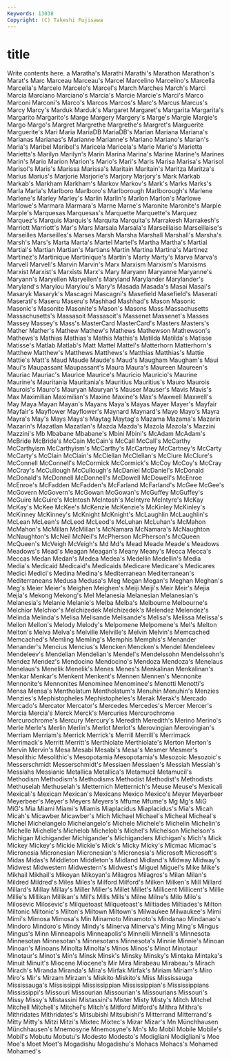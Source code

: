 ```yaml
---
Keywords: 13038 
Copyright: (C) Takeshi Fujisawa
---
```


# title

Write contents here.
a Maratha's Marathi Marathi's Marathon Marathon's Marat's Marc Marceau Marceau's
Marcel Marcelino Marcelino's Marcella Marcella's Marcelo Marcelo's Marcel's March Marches
March's Marci Marcia Marciano Marciano's Marcia's Marcie Marcie's Marci's Marco
Marconi Marconi's Marco's Marcos Marcos's Marc's Marcus Marcus's Marcy Marcy's
Marduk Marduk's Margaret Margaret's Margarita Margarita's Margarito Margarito's Marge Margery
Margery's Marge's Margie Margie's Margo Margo's Margret Margrethe Margrethe's Margret's
Marguerite Marguerite's Mari Maria MariaDB MariaDB's Marian Mariana Mariana's Marianas
Marianas's Marianne Marianne's Mariano Mariano's Marian's Maria's Maribel Maribel's Maricela
Maricela's Marie Marie's Marietta Marietta's Marilyn Marilyn's Marin Marina Marina's
Marine Marine's Marines Marin's Mario Marion Marion's Mario's Mari's Maris
Marisa Marisa's Marisol Marisol's Maris's Marissa Marissa's Maritain Maritain's Maritza
Maritza's Marius Marius's Marjorie Marjorie's Marjory Marjory's Mark Markab Markab's
Markham Markham's Markov Markov's Mark's Marks Marks's Marla Marla's Marlboro
Marlboro's Marlborough Marlborough's Marlene Marlene's Marley Marley's Marlin Marlin's Marlon
Marlon's Marlowe Marlowe's Marmara Marmara's Marne Marne's Maronite Maronite's Marple
Marple's Marquesas Marquesas's Marquette Marquette's Marquez Marquez's Marquis Marquis's Marquita
Marquita's Marrakesh Marrakesh's Marriott Marriott's Mar's Mars Marsala Marsala's Marseillaise
Marseillaise's Marseilles Marseilles's Marses Marsh Marsha Marshall Marshall's Marsha's Marsh's
Mars's Marta Marta's Martel Martel's Martha Martha's Martial Martial's Martian
Martian's Martians Martin Martina Martina's Martinez Martinez's Martinique Martinique's Martin's
Marty Marty's Marva Marva's Marvell Marvell's Marvin Marvin's Marx Marxism
Marxism's Marxisms Marxist Marxist's Marxists Marx's Mary Maryann Maryanne Maryanne's
Maryann's Maryellen Maryellen's Maryland Marylander Marylander's Maryland's Marylou Marylou's Mary's
Masada Masada's Masai Masai's Masaryk Masaryk's Mascagni Mascagni's Masefield Masefield's
Maserati Maserati's Maseru Maseru's Mashhad Mashhad's Mason Masonic Masonic's Masonite
Masonite's Mason's Masons Mass Massachusetts Massachusetts's Massasoit Massasoit's Massenet Massenet's
Masses Massey Massey's Mass's MasterCard MasterCard's Masters Masters's Mather Mather's
Mathew Mathew's Mathews Mathewson Mathewson's Mathews's Mathias Mathias's Mathis Mathis's
Matilda Matilda's Matisse Matisse's Matlab Matlab's Matt Mattel Mattel's Matterhorn
Matterhorn's Matthew Matthew's Matthews Matthews's Matthias Matthias's Mattie Mattie's Matt's
Maud Maude Maude's Maud's Maugham Maugham's Maui Maui's Maupassant Maupassant's
Maura Maura's Maureen Maureen's Mauriac Mauriac's Maurice Maurice's Mauricio Mauricio's
Maurine Maurine's Mauritania Mauritania's Mauritius Mauritius's Mauro Maurois Maurois's Mauro's
Mauryan Mauryan's Mauser Mauser's Mavis Mavis's Max Maximilian Maximilian's Maxine
Maxine's Max's Maxwell Maxwell's May Maya Mayan Mayan's Mayans Maya's
Mayas Mayer Mayer's Mayfair Mayfair's Mayflower Mayflower's Maynard Maynard's Mayo
Mayo's Mayra Mayra's May's Mays Mays's Maytag Maytag's Mazama Mazama's
Mazarin Mazarin's Mazatlan Mazatlan's Mazda Mazda's Mazola Mazola's Mazzini Mazzini's
Mb Mbabane Mbabane's Mbini Mbini's McAdam McAdam's McBride McBride's McCain
McCain's McCall McCall's McCarthy McCarthyism McCarthyism's McCarthy's McCartney McCartney's McCarty
McCarty's McClain McClain's McClellan McClellan's McClure McClure's McConnell McConnell's McCormick
McCormick's McCoy McCoy's McCray McCray's McCullough McCullough's McDaniel McDaniel's McDonald
McDonald's McDonnell McDonnell's McDowell McDowell's McEnroe McEnroe's McFadden McFadden's McFarland
McFarland's McGee McGee's McGovern McGovern's McGowan McGowan's McGuffey McGuffey's McGuire
McGuire's McIntosh McIntosh's McIntyre McIntyre's McKay McKay's McKee McKee's McKenzie
McKenzie's McKinley McKinley's McKinney McKinney's McKnight McKnight's McLaughlin McLaughlin's McLean
McLean's McLeod McLeod's McLuhan McLuhan's McMahon McMahon's McMillan McMillan's McNamara
McNamara's McNaughton McNaughton's McNeil McNeil's McPherson McPherson's McQueen McQueen's McVeigh
McVeigh's Md Md's Mead Meade Meade's Meadows Meadows's Mead's Meagan
Meagan's Meany Meany's Mecca Mecca's Meccas Medan Medan's Medea Medea's
Medellin Medellin's Media Media's Medicaid Medicaid's Medicaids Medicare Medicare's Medicares
Medici Medici's Medina Medina's Mediterranean Mediterranean's Mediterraneans Medusa Medusa's Meg
Megan Megan's Meghan Meghan's Meg's Meier Meier's Meighen Meighen's Meiji
Meiji's Meir Meir's Mejia Mejia's Mekong Mekong's Mel Melanesia Melanesian
Melanesian's Melanesia's Melanie Melanie's Melba Melba's Melbourne Melbourne's Melchior Melchior's
Melchizedek Melchizedek's Melendez Melendez's Melinda Melinda's Melisa Melisande Melisande's Melisa's
Melissa Melissa's Mellon Mellon's Melody Melody's Melpomene Melpomene's Mel's Melton
Melton's Melva Melva's Melville Melville's Melvin Melvin's Memcached Memcached's Memling
Memling's Memphis Memphis's Menander Menander's Mencius Mencius's Mencken Mencken's Mendel
Mendeleev Mendeleev's Mendelian Mendelian's Mendel's Mendelssohn Mendelssohn's Mendez Mendez's Mendocino
Mendocino's Mendoza Mendoza's Menelaus Menelaus's Menelik Menelik's Menes Menes's Menkalinan
Menkalinan's Menkar Menkar's Menkent Menkent's Mennen Mennen's Mennonite Mennonite's Mennonites
Menominee Menominee's Menotti Menotti's Mensa Mensa's Mentholatum Mentholatum's Menuhin Menuhin's
Menzies Menzies's Mephistopheles Mephistopheles's Merak Merak's Mercado Mercado's Mercator Mercator's
Mercedes Mercedes's Mercer Mercer's Mercia Mercia's Merck Merck's Mercuries Mercurochrome
Mercurochrome's Mercury Mercury's Meredith Meredith's Merino Merino's Merle Merle's Merlin
Merlin's Merlot Merlot's Merovingian Merovingian's Merriam Merriam's Merrick Merrick's Merrill
Merrill's Merrimack Merrimack's Merritt Merritt's Merthiolate Merthiolate's Merton Merton's Mervin
Mervin's Mesa Mesabi Mesabi's Mesa's Mesmer Mesmer's Mesolithic Mesolithic's Mesopotamia
Mesopotamia's Mesozoic Mesozoic's Messerschmidt Messerschmidt's Messiaen Messiaen's Messiah Messiah's Messiahs
Messianic Metallica Metallica's Metamucil Metamucil's Methodism Methodism's Methodisms Methodist Methodist's
Methodists Methuselah Methuselah's Metternich Metternich's Meuse Meuse's Mexicali Mexicali's Mexican
Mexican's Mexicans Mexico Mexico's Meyer Meyerbeer Meyerbeer's Meyer's Meyers Meyers's
Mfume Mfume's Mg Mg's MiG MiG's Mia Miami Miami's Miamis
Miaplacidus Miaplacidus's Mia's Micah Micah's Micawber Micawber's Mich Michael Michael's
Micheal Micheal's Michel Michelangelo Michelangelo's Michele Michele's Michelin Michelin's Michelle
Michelle's Michelob Michelob's Michel's Michelson Michelson's Michigan Michigander Michigander's Michiganders
Michigan's Mich's Mick Mickey Mickey's Mickie Mickie's Mick's Micky Micky's
Micmac Micmac's Micronesia Micronesian Micronesian's Micronesia's Microsoft Microsoft's Midas Midas's
Middleton Middleton's Midland Midland's Midway Midway's Midwest Midwestern Midwestern's Midwest's
Miguel Miguel's Mike Mike's Mikhail Mikhail's Mikoyan Mikoyan's Milagros Milagros's
Milan Milan's Mildred Mildred's Miles Miles's Milford Milford's Milken Milken's
Mill Millard Millard's Millay Millay's Miller Miller's Millet Millet's Millicent
Millicent's Millie Millie's Millikan Millikan's Mill's Mills Mills's Milne Milne's
Milo Milo's Milosevic Milosevic's Milquetoast Milquetoast's Miltiades Miltiades's Milton Miltonic
Miltonic's Milton's Miltown Miltown's Milwaukee Milwaukee's Mimi Mimi's Mimosa Mimosa's
Min Minamoto Minamoto's Mindanao Mindanao's Mindoro Mindoro's Mindy Mindy's Minerva
Minerva's Ming Ming's Mingus Mingus's Minn Minneapolis Minneapolis's Minnelli Minnelli's
Minnesota Minnesotan Minnesotan's Minnesotans Minnesota's Minnie Minnie's Minoan Minoan's Minoans
Minolta Minolta's Minos Minos's Minot Minotaur Minotaur's Minot's Min's Minsk
Minsk's Minsky Minsky's Mintaka Mintaka's Minuit Minuit's Miocene Miocene's Mir
Mira Mirabeau Mirabeau's Mirach Mirach's Miranda Miranda's Mira's Mirfak Mirfak's
Miriam Miriam's Miro Miro's Mir's Mirzam Mirzam's Miskito Miskito's Miss
Mississauga Mississauga's Mississippi Mississippian Mississippian's Mississippians Mississippi's Missouri Missourian Missourian's
Missourians Missouri's Missy Missy's Mistassini Mistassini's Mister Misty Misty's Mitch
Mitchel Mitchell Mitchell's Mitchel's Mitch's Mitford Mitford's Mithra Mithra's Mithridates
Mithridates's Mitsubishi Mitsubishi's Mitterrand Mitterrand's Mitty Mitty's Mitzi Mitzi's Mixtec
Mixtec's Mizar Mizar's Mn Münchhausen Münchhausen's Mnemosyne Mnemosyne's Mn's Mo
Mobil Mobile Mobile's Mobil's Mobutu Mobutu's Modesto Modesto's Modigliani Modigliani's
Moe Moe's Moet Moet's Mogadishu Mogadishu's Mohacs Mohacs's Mohamed Mohamed's
